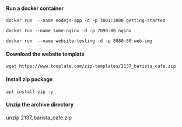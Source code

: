 #### Run a docker container 
```
docker run  --name nodejs-app -d -p 3001:3000 getting-started
```
```
docker run --name some-nginx -d -p 7090:80 nginx
```
```
docker run  --name website-testing -d -p 8080:80 web-img
```
#### Download the website template 

```
wget https://www.tooplate.com/zip-templates/2137_barista_cafe.zip
```

#### Install zip package 
```
apt install zip -y
```

#### Unzip the archive directory
unzip 2137_barista_cafe.zip
